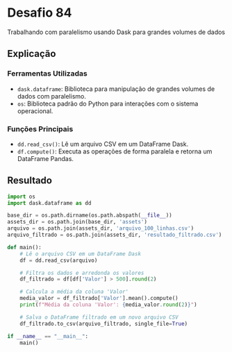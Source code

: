 # Desafio 84

Trabalhando com paralelismo usando Dask para grandes volumes de dados

## Explicação

### Ferramentas Utilizadas

- `dask.dataframe`: Biblioteca para manipulação de grandes volumes de dados com paralelismo.
- `os`: Biblioteca padrão do Python para interações com o sistema operacional.

### Funções Principais

- `dd.read_csv()`: Lê um arquivo CSV em um DataFrame Dask.
- `df.compute()`: Executa as operações de forma paralela e retorna um DataFrame Pandas.

## Resultado

```py
import os
import dask.dataframe as dd

base_dir = os.path.dirname(os.path.abspath(__file__))
assets_dir = os.path.join(base_dir, 'assets')
arquivo = os.path.join(assets_dir, 'arquivo_100_linhas.csv')
arquivo_filtrado = os.path.join(assets_dir, 'resultado_filtrado.csv')

def main():
    # Lê o arquivo CSV em um DataFrame Dask
    df = dd.read_csv(arquivo)

    # Filtra os dados e arredonda os valores
    df_filtrado = df[df['Valor'] > 500].round(2)

    # Calcula a média da coluna 'Valor'
    media_valor = df_filtrado['Valor'].mean().compute()
    print(f"Média da coluna 'Valor': {media_valor.round(2)}")

    # Salva o DataFrame filtrado em um novo arquivo CSV
    df_filtrado.to_csv(arquivo_filtrado, single_file=True)

if __name__ == "__main__":
    main()